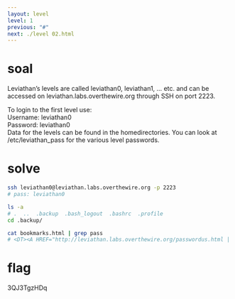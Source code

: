 ```yaml
---
layout: level
level: 1
previous: "#"
next: ./level 02.html
---
```


# soal
Leviathan’s levels are called leviathan0, leviathan1, … etc. and can be accessed on leviathan.labs.overthewire.org through SSH on port 2223.

To login to the first level use: \
Username: leviathan0 \
Password: leviathan0 \
Data for the levels can be found in the homedirectories. You can look at /etc/leviathan_pass for the various level passwords.

# solve
```bash
ssh leviathan0@leviathan.labs.overthewire.org -p 2223
# pass: leviathan0

ls -a
# .  ..  .backup  .bash_logout  .bashrc  .profile
cd .backup/

cat bookmarks.html | grep pass
# <DT><A HREF="http://leviathan.labs.overthewire.org/passwordus.html | This will be fixed later, the password for leviathan1 is 3QJ3TgzHDq" ADD_DATE="1155384634" LAST_CHARSET="ISO-8859-1" ID="rdf:#$2wIU71">password to leviathan1</A>
```

# flag
3QJ3TgzHDq